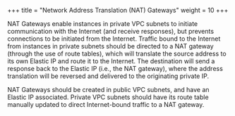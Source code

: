 +++
title = "Network Address Translation (NAT) Gateways"
weight = 10
+++

NAT Gateways enable instances in private VPC subnets to initiate communication with the Internet (and receive responses), but prevents connections to be initiated from the Internet. Traffic bound to the Internet from instances in private subnets should be directed to a NAT gateway (through the use of route tables), which will translate the source address to its own Elastic IP and route it to the Internet. The destination will send a response back to the Elastic IP (i.e., the NAT gateway), where the address translation will be reversed and delivered to the originating private IP. 

NAT Gateways should be created in public VPC subnets, and have an Elastic IP associated. Private VPC subnets should have its route table manually updated to direct Internet-bound traffic to a NAT gateway. 

